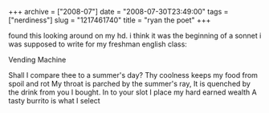 +++
archive = ["2008-07"]
date = "2008-07-30T23:49:00"
tags = ["nerdiness"]
slug = "1217461740"
title = "ryan the poet"
+++

found this looking around on my hd. i think it was the beginning of
a sonnet i was supposed to write for my freshman english class:

Vending Machine

Shall I compare thee to a summer's day?
Thy coolness keeps my food from spoil and rot
My throat is parched by the summer's ray,
It is quenched by the drink from you I bought.
In to your slot I place my hard earned wealth
A tasty burrito is what I select

